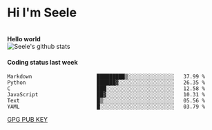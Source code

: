 <h1>Hi I'm Seele</h1>
<br>
<b> Hello world</b>
<br>
<img src="https://github-readme-stats.vercel.app/api?username=Seele0oO&show_icons=true&icon_color=0366d6&bg_color=ffffff&hide_title=true&hide=contribs&include_all_commits=true" alt="Seele's github stats"/>
<br>

<h4>Coding status last week </h4>

<!--START_SECTION:waka-->

```text
Markdown                     █████████▒░░░░░░░░░░░░░░░   37.99 %
Python                       ██████▓░░░░░░░░░░░░░░░░░░   26.35 %
C                            ███░░░░░░░░░░░░░░░░░░░░░░   12.58 %
JavaScript                   ██▓░░░░░░░░░░░░░░░░░░░░░░   10.31 %
Text                         █▒░░░░░░░░░░░░░░░░░░░░░░░   05.56 %
YAML                         █░░░░░░░░░░░░░░░░░░░░░░░░   03.79 %
```

<!--END_SECTION:waka-->



[GPG PUB KEY](https://keys.openpgp.org/vks/v1/by-fingerprint/3FCE91BF5B9666B55B67213C4C57B7824A5B6680)

